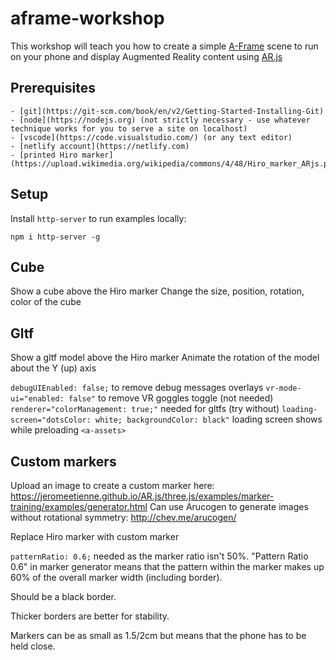# aframe-workshop

This workshop will teach you how to create a simple [A-Frame](https://aframe.io/) scene to run on your phone and display Augmented Reality content using [AR.js](https://github.com/jeromeetienne/AR.js/blob/master/README.md)

## Prerequisites

    - [git](https://git-scm.com/book/en/v2/Getting-Started-Installing-Git)
    - [node](https://nodejs.org) (not strictly necessary - use whatever technique works for you to serve a site on localhost)
    - [vscode](https://code.visualstudio.com/) (or any text editor)
    - [netlify account](https://netlify.com)
    - [printed Hiro marker](https://upload.wikimedia.org/wikipedia/commons/4/48/Hiro_marker_ARjs.png)

## Setup

Install `http-server` to run examples locally:

    npm i http-server -g

## Cube

Show a cube above the Hiro marker
Change the size, position, rotation, color of the cube

## Gltf

Show a gltf model above the Hiro marker
Animate the rotation of the model about the Y (up) axis

`debugUIEnabled: false;` to remove debug messages overlays
`vr-mode-ui="enabled: false"` to remove VR goggles toggle (not needed)
`renderer="colorManagement: true;"` needed for gltfs (try without)
`loading-screen="dotsColor: white; backgroundColor: black"` loading screen shows while preloading `<a-assets>`

## Custom markers

Upload an image to create a custom marker here: https://jeromeetienne.github.io/AR.js/three.js/examples/marker-training/examples/generator.html
Can use Arucogen to generate images without rotational symmetry: http://chev.me/arucogen/

Replace Hiro marker with custom marker

`patternRatio: 0.6;` needed as the marker ratio isn't 50%. "Pattern Ratio 0.6" in marker generator means that the pattern within the marker makes up 60% of the overall marker width (including border).

Should be a black border.

Thicker borders are better for stability.

Markers can be as small as 1.5/2cm but means that the phone has to be held close.
